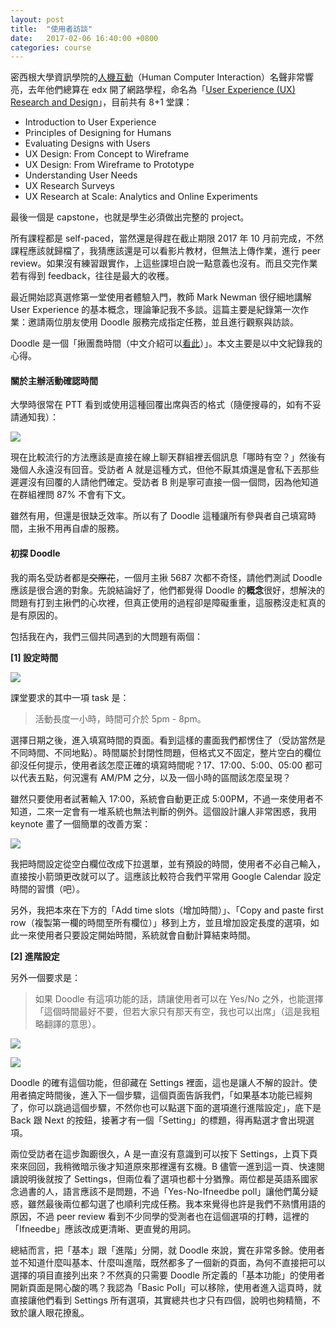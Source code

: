 ```yaml
---
layout: post
title:  "使用者訪談"
date:   2017-02-06 16:40:00 +0800
categories: course
---
```


密西根大學資訊學院的[人機互動](https://www.si.umich.edu/academics/msi/human-computer-interaction-hci)（Human Computer Interaction）名聲非常響亮，去年他們總算在 edx 開了網路學程，命名為「[User Experience (UX) Research and Design](https://www.edx.org/micromasters/michiganx-user-experience-ux-research-and-design)」，目前共有 8+1 堂課：

* Introduction to User Experience
* Principles of Designing for Humans
* Evaluating Designs with Users
* UX Design: From Concept to Wireframe
* UX Design: From Wireframe to Prototype
* Understanding User Needs
* UX Research Surveys
* UX Research at Scale: Analytics and Online Experiments

最後一個是 capstone，也就是學生必須做出完整的 project。

所有課程都是 self-paced，當然還是得趕在截止期限 2017 年 10 月前完成，不然課程應該就歸檔了，我猜應該還是可以看影片教材，但無法上傳作業，進行 peer review。如果沒有練習跟實作，上這些課坦白說一點意義也沒有。而且交完作業若有得到 feedback，往往是最大的收穫。

最近開始認真選修第一堂使用者體驗入門，教師 Mark Newman 很仔細地講解 User Experience 的基本概念，理論筆記我不多談。這篇主要是紀錄第一次作業：邀請兩位朋友使用 Doodle 服務完成指定任務，並且進行觀察與訪談。

Doodle 是一個「揪團喬時間（中文介紹可以[看此](https://free.com.tw/doodle/)）」。本文主要是以中文紀錄我的心得。

#### 關於主辦活動確認時間

大學時很常在 PTT 看到或使用這種回覆出席與否的格式（隨便搜尋的，如有不妥請通知我）：

![](http://i.imgur.com/bOAzQGc.png)

現在比較流行的方法應該是直接在線上聊天群組裡丟個訊息「哪時有空？」然後有幾個人永遠沒有回音。受訪者 A 就是這種方式，但他不厭其煩還是會私下丟那些遲遲沒有回覆的人請他們確定。受訪者 B 則是寧可直接一個一個問，因為他知道在群組裡問 87% 不會有下文。

雖然有用，但還是很缺乏效率。所以有了 Doodle 這種讓所有參與者自己填寫時間，主揪不用再自虐的服務。

#### 初探 Doodle

我的兩名受訪者都是<del>交際花</del>，一個月主揪 5687 次都不奇怪，請他們測試 Doodle 應該是很合適的對象。先說結論好了，他們都覺得 Doodle 的<b>概念</b>很好，想解決的問題有打到主揪們的心坎裡，但真正使用的過程卻是障礙重重，這服務沒走紅真的是有原因的。

包括我在內，我們三個共同遇到的大問題有兩個：

**[1] 設定時間**

![](http://i.imgur.com/zn8b3XM.png)

課堂要求的其中一項 task 是：

> 活動長度一小時，時間可介於 5pm - 8pm。

選擇日期之後，進入填寫時間的頁面。看到這樣的畫面我們都愣住了（受訪當然是不同時間、不同地點）。時間屬於封閉性問題，但格式又不固定，整片空白的欄位卻沒任何提示，使用者該怎麼正確的填寫時間呢？17、17:00、5:00、05:00 都可以代表五點，何況還有 AM/PM 之分，以及一個小時的區間該怎麼呈現？

雖然只要使用者試著輸入 17:00，系統會自動更正成 5:00PM，不過一來使用者不知道，二來一定會有一堆系統也無法判斷的例外。這個設計讓人非常困惑，我用 keynote 畫了一個簡單的改善方案：

![](http://i.imgur.com/UK4ItU4.png)

我把時間設定從空白欄位改成下拉選單，並有預設的時間，使用者不必自己輸入，直接按小箭頭更改就可以了。這應該比較符合我們平常用 Google Calendar 設定時間的習慣（吧）。

另外，我把本來在下方的「Add time slots（增加時間）」、「Copy and paste first row（複製第一欄的時間至所有欄位）」移到上方，並且增加設定長度的選項，如此一來使用者只要設定開始時間，系統就會自動計算結束時間。

**[2] 進階設定**

另外一個要求是：

> 如果 Doodle 有這項功能的話，請讓使用者可以在 Yes/No 之外，也能選擇「這個時間最好不要，但若大家只有那天有空，我也可以出席」（這是我粗略翻譯的意思）。

![](http://i.imgur.com/Xro5swq.png)

![](http://i.imgur.com/R8YD9e8.png)

Doodle 的確有這個功能，但卻藏在 Settings 裡面，這也是讓人不解的設計。使用者搞定時間後，進入下一個步驟，這個頁面告訴我們，「如果基本功能已經夠了，你可以跳過這個步驟，不然你也可以點選下面的選項進行進階設定」，底下是 Back 跟 Next 的按鈕，接著才有一個「Setting」的標題，得再點選才會出現選項。

兩位受訪者在這步踟躕很久，A 是一直沒有意識到可以按下 Settings，上頁下頁來來回回，我稍微暗示後才知道原來那裡還有玄機。B 儘管一進到這一頁、快速閱讀說明後就按了 Settings，但兩位看了選項也都十分猶豫。兩位都是英語系國家念過書的人，語言應該不是問題，不過「Yes-No-Ifneedbe poll」讓他們萬分疑惑，雖然最後兩位都勾選了也順利完成任務。我本來覺得也許是我們不熟慣用語的原因，不過 peer review 看到不少同學的受測者也在這個選項的打轉，這裡的「Ifneedbe」應該改成更清晰、更直覺的用詞。

總結而言，把「基本」跟「進階」分開，就 Doodle 來說，實在非常多餘。使用者並不知道什麼叫基本、什麼叫進階，既然都多了一個新的頁面，為何不直接把可以選擇的項目直接列出來？不然真的只需要 Doodle 所定義的「基本功能」的使用者開新頁面是開心酸的嗎？我認為「Basic Poll」可以移除，使用者進入這頁時，就直接讓他們看到 Settings 所有選項，其實總共也才只有四個，說明也夠精簡，不致於讓人眼花撩亂。